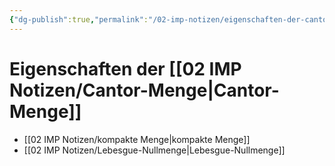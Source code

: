 ```yaml
---
{"dg-publish":true,"permalink":"/02-imp-notizen/eigenschaften-der-cantor-menge/"}
---
```


# Eigenschaften der [[02 IMP Notizen/Cantor-Menge\|Cantor-Menge]]
- [[02 IMP Notizen/kompakte Menge\|kompakte Menge]]
- [[02 IMP Notizen/Lebesgue-Nullmenge\|Lebesgue-Nullmenge]]